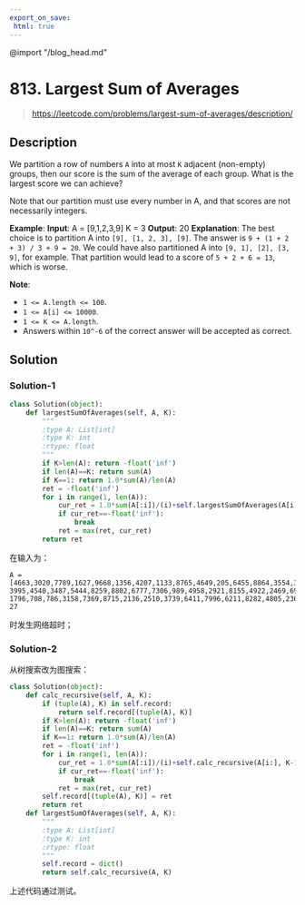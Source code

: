 ```yaml
---
export_on_save:
 html: true
---
```


@import "/blog_head.md"

# 813. Largest Sum of Averages

> <https://leetcode.com/problems/largest-sum-of-averages/description/>

## Description

We partition a row of numbers `A` into at most `K` adjacent (non-empty) groups, then our score is the sum of the average of each group. What is the largest score we can achieve?

Note that our partition must use every number in A, and that scores are not necessarily integers.

**Example**:
**Input**: 
A = [9,1,2,3,9]
K = 3
**Output**: 20
**Explanation**: 
The best choice is to partition A into `[9], [1, 2, 3], [9]`. The answer is `9 + (1 + 2 + 3) / 3 + 9 = 20`.
We could have also partitioned A into `[9, 1], [2], [3, 9]`, for example.
That partition would lead to a score of `5 + 2 + 6 = 13`, which is worse.
 

**Note**:
- `1 <= A.length <= 100`.
- `1 <= A[i] <= 10000`.
- `1 <= K <= A.length`.
- Answers within `10^-6` of the correct answer will be accepted as correct.


## Solution

### Solution-1

```python {class=line-numbers}
class Solution(object):
    def largestSumOfAverages(self, A, K):
        """
        :type A: List[int]
        :type K: int
        :rtype: float
        """
        if K>len(A): return -float('inf')
        if len(A)==K: return sum(A)
        if K==1: return 1.0*sum(A)/len(A)
        ret = -float('inf')
        for i in range(1, len(A)):
            cur_ret = 1.0*sum(A[:i])/(i)+self.largestSumOfAverages(A[i:], K-1)
            if cur_ret==-float('inf'):
                break
            ret = max(ret, cur_ret)
        return ret
```
在输入为：
```
A = [4663,3020,7789,1627,9668,1356,4207,1133,8765,4649,205,6455,8864,3554,3916,5925,
3995,4540,3487,5444,8259,8802,6777,7306,989,4958,2921,8155,4922,2469,6923,776,9777,
1796,708,786,3158,7369,8715,2136,2510,3739,6411,7996,6211,8282,4805,236,1489,7698]
27
```
时发生网络超时；

### Solution-2
从树搜索改为图搜索：
```python {class=line-numbers}
class Solution(object):
    def calc_recursive(self, A, K):
        if (tuple(A), K) in self.record:
            return self.record[(tuple(A), K)]
        if K>len(A): return -float('inf')
        if len(A)==K: return sum(A)
        if K==1: return 1.0*sum(A)/len(A)
        ret = -float('inf')
        for i in range(1, len(A)):
            cur_ret = 1.0*sum(A[:i])/(i)+self.calc_recursive(A[i:], K-1)
            if cur_ret==-float('inf'):
                break
            ret = max(ret, cur_ret)
        self.record[(tuple(A), K)] = ret
        return ret
    def largestSumOfAverages(self, A, K):
        """
        :type A: List[int]
        :type K: int
        :rtype: float
        """
        self.record = dict()
        return self.calc_recursive(A, K)
```
上述代码通过测试。

